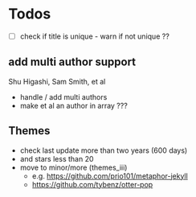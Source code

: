 # Todos


- [ ]  check if title is unique - warn if not unique ??


## add multi author support

Shu Higashi, Sam Smith, et al

- handle / add multi authors
- make et al an author in array ???



## Themes

- check last update more than two years (600 days)
- and stars less than 20
- move to minor/more (themes_iii)
  - e.g.  https://github.com/prio101/metaphor-jekyll
  -  https://github.com/tybenz/otter-pop

